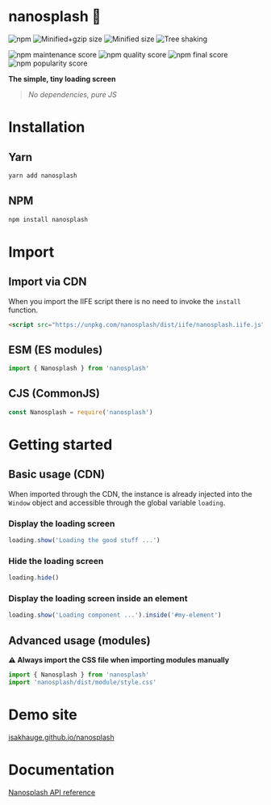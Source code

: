 # nanosplash 🍩

![npm](https://img.shields.io/npm/v/nanosplash)
![Minified+gzip size](https://badgen.net/bundlephobia/minzip/nanosplash)
![Minified size](https://badgen.net/bundlephobia/dependency-count/nanosplash)
![Tree shaking](https://badgen.net/bundlephobia/tree-shaking/nanosplash)

![npm maintenance score](https://img.shields.io/npms-io/maintenance-score/nanosplash)
![npm quality score](https://img.shields.io/npms-io/quality-score/nanosplash)
![npm final score](https://img.shields.io/npms-io/final-score/nanosplash)
![npm popularity score](https://img.shields.io/npms-io/popularity-score/nanosplash)

<strong>The simple, tiny loading screen</strong>

> <em>No dependencies, pure JS</em>

# Installation

## Yarn

```bash
yarn add nanosplash
```

## NPM

```bash
npm install nanosplash
```

# Import

## Import via CDN

When you import the IIFE script there is no need to invoke the `install` function.

```html
<script src="https://unpkg.com/nanosplash/dist/iife/nanosplash.iife.js">
```

## ESM (ES modules)

```js
import { Nanosplash } from 'nanosplash'
```

## CJS (CommonJS)

```js
const Nanosplash = require('nanosplash')
```

# Getting started

## Basic usage (CDN)

When imported through the CDN, the instance is already injected into the `Window` object and accessible through the global variable `loading`.

### Display the loading screen

```js
loading.show('Loading the good stuff ...')
```

### Hide the loading screen

```js
loading.hide()
```

### Display the loading screen inside an element

```js
loading.show('Loading component ...').inside('#my-element')
```

## Advanced usage (modules)

**⚠️ Always import the CSS file when importing modules manually**

```js
import { Nanosplash } from 'nanosplash'
import 'nanosplash/dist/module/style.css'
```

# Demo site

[isakhauge.github.io/nanosplash]('https://isakhauge.github.io/nanosplash')

# Documentation

[Nanosplash API reference]('https://isakhauge.github.io/nanosplash/typedoc')
